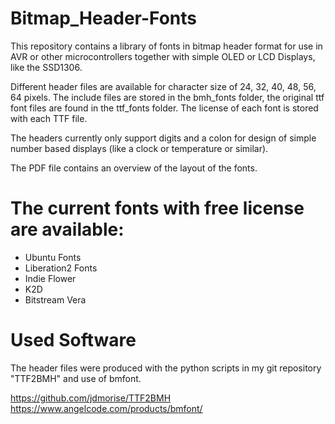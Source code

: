 # Bitmap_Header-Fonts
This repository contains a library of fonts in bitmap header format for use in AVR or other microcontrollers together with simple OLED or LCD Displays, like the SSD1306. 

Different header files are available for character size of 24, 32, 40, 48, 56, 64 pixels. 
The include files are stored in the bmh_fonts folder, the original ttf font files are found in the ttf_fonts folder. The license of each font is stored with each TTF file. 

The headers currently only support digits and a colon for design of simple number based displays (like a clock or temperature or similar). 

The PDF file contains an overview of the layout of the fonts. 

# The current fonts with free license are available: 

* Ubuntu Fonts
* Liberation2 Fonts
* Indie Flower
* K2D
* Bitstream Vera 

# Used Software
The header files were produced with the python scripts in my git repository "TTF2BMH" and use of bmfont. 

https://github.com/jdmorise/TTF2BMH    
https://www.angelcode.com/products/bmfont/
